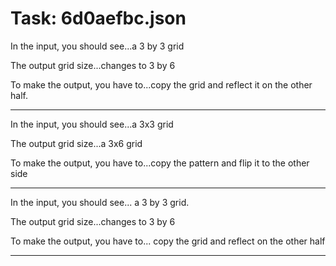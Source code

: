 # Task: 6d0aefbc.json

In the input, you should see...a 3 by 3 grid

The output grid size...changes to 3 by 6

To make the output, you have to...copy the grid and reflect it on the other half.

---

In the input, you should see...a 3x3 grid

The output grid size...a 3x6 grid

To make the output, you have to...copy the pattern and flip it to the other side

---

In the input, you should see... a 3 by 3 grid.

The output grid size...changes to 3 by 6

To make the output, you have to... copy the grid and reflect on the other half

---

